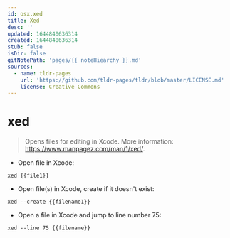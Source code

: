 ```yaml
---
id: osx.xed
title: Xed
desc: ''
updated: 1644840636314
created: 1644840636314
stub: false
isDir: false
gitNotePath: 'pages/{{ noteHiearchy }}.md'
sources:
  - name: tldr-pages
    url: 'https://github.com/tldr-pages/tldr/blob/master/LICENSE.md'
    license: Creative Commons
---
```

# xed

> Opens files for editing in Xcode.
> More information: <https://www.manpagez.com/man/1/xed/>.

- Open file in Xcode:

`xed {{file1}}`

- Open file(s) in Xcode, create if it doesn't exist:

`xed --create {{filename1}}`

- Open a file in Xcode and jump to line number 75:

`xed --line 75 {{filename}}`

